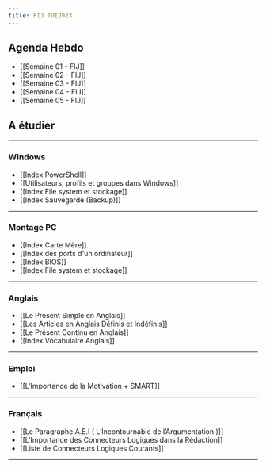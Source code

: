 ```yaml
---
title: FIJ TUI2023
---
```


## Agenda Hebdo

- [[Semaine 01 - FIJ]]
- [[Semaine 02 - FIJ]]
- [[Semaine 03 - FIJ]]
- [[Semaine 04 - FIJ]]
- [[Semaine 05 - FIJ]]

## A étudier 

---
### Windows
- [[Index PowerShell]]
- [[Utilisateurs, profils et groupes dans Windows]]
- [[Index File system et stockage]]
- [[Index Sauvegarde (Backup)]]
---
### Montage PC
- [[Index Carte Mère]]
- [[Index des ports d'un ordinateur]]
- [[Index BIOS]]
- [[Index File system et stockage]]
---
### Anglais
- [[Le Présent Simple en Anglais]]
- [[Les Articles en Anglais Définis et Indéfinis]]
- [[Le Présent Continu en Anglais]]
- [[Index Vocabulaire Anglais]]
---
### Emploi
- [[L'Importance de la Motivation + SMART]]
---
### Français
- [[Le Paragraphe A.E.I ( L’Incontournable de l’Argumentation )]]
- [[L'Importance des Connecteurs Logiques dans la Rédaction]]
- [[Liste de Connecteurs Logiques Courants]]
---
